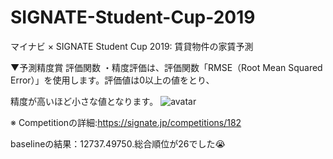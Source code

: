 # SIGNATE-Student-Cup-2019
マイナビ × SIGNATE Student Cup 2019: 賃貸物件の家賃予測

▼予測精度賞
評価関数
・精度評価は、評価関数「RMSE（Root Mean Squared Error）」を使用します。評価値は0以上の値をとり、

精度が高いほど小さな値となります。
![avatar](https://static.signate.jp/competitions/121/iBYrm5gJNadIitxpW3enF5j5LtR3ZHYQ0bItAcc4.png)






※ Competitionの詳細:https://signate.jp/competitions/182

baselineの結果：12737.49750.総合順位が26でした😭
